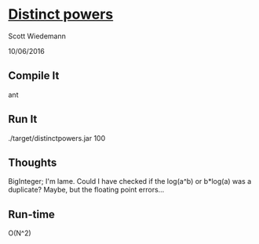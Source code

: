 # [Distinct powers](http://projecteuler.net/problem=29)
Scott Wiedemann

10/06/2016

## Compile It
ant


## Run It
./target/distinctpowers.jar 100

## Thoughts
BigInteger; I'm lame.  Could I have checked if the log(a^b) or b*log(a) was a duplicate?  Maybe, but the floating point errors...

## Run-time
O(N^2)
